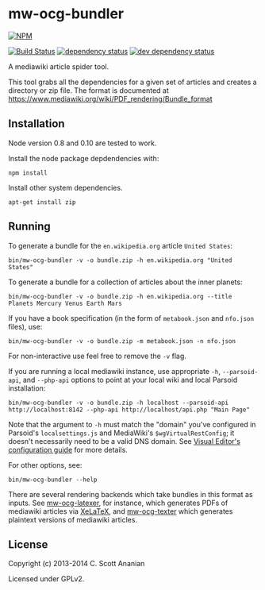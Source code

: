 # mw-ocg-bundler
[![NPM][NPM1]][NPM2]

[![Build Status][1]][2] [![dependency status][3]][4] [![dev dependency status][5]][6]

A mediawiki article spider tool.

This tool grabs all the dependencies for a given set of articles and
creates a directory or zip file.  The format is documented at
https://www.mediawiki.org/wiki/PDF_rendering/Bundle_format

## Installation

Node version 0.8 and 0.10 are tested to work.

Install the node package depdendencies with:
```
npm install
```

Install other system dependencies.
```
apt-get install zip
```

## Running

To generate a bundle for the `en.wikipedia.org` article `United States`:
```
bin/mw-ocg-bundler -v -o bundle.zip -h en.wikipedia.org "United States"
```

To generate a bundle for a collection of articles about the inner planets:
```
bin/mw-ocg-bundler -v -o bundle.zip -h en.wikipedia.org --title Planets Mercury Venus Earth Mars
```

If you have a book specification (in the form of `metabook.json` and
`nfo.json` files), use:
```
bin/mw-ocg-bundler -v -o bundle.zip -m metabook.json -n nfo.json
```

For non-interactive use feel free to remove the `-v` flag.

If you are running a local mediawiki instance, use appropriate `-h`,
`--parsoid-api`, and `--php-api` options to point at your local wiki and local
Parsoid installation:
```
bin/mw-ocg-bundler -v -o bundle.zip -h localhost --parsoid-api http://localhost:8142 --php-api http://localhost/api.php "Main Page"
```

Note that the argument to `-h` must match the "domain" you've
configured in Parsoid's `localsettings.js` and MediaWiki's
`$wgVirtualRestConfig`; it doesn't necessarily need to be a valid
DNS domain.  See [Visual Editor's configuration guide] for more details.

For other options, see:
```
bin/mw-ocg-bundler --help
```

There are several rendering backends which take bundles in this format
as inputs.  See [mw-ocg-latexer], for instance, which generates PDFs
of mediawiki articles via [XeLaTeX], and [mw-ocg-texter] which generates
plaintext versions of mediawiki articles.

## License

Copyright (c) 2013-2014 C. Scott Ananian

Licensed under GPLv2.

[mw-ocg-latexer]: https://github.com/wikimedia/mediawiki-extensions-Collection-OfflineContentGenerator-latex_renderer
[mw-ocg-texter]:  https://github.com/cscott/mw-ocg-texter
[XeLaTeX]:        https://en.wikipedia.org/wiki/XeTeX
[Visual Editor's configuration guide]:  https://www.mediawiki.org/wiki/Extension:VisualEditor#Linking_with_Parsoid

[NPM1]: https://nodei.co/npm/mw-ocg-bundler.png
[NPM2]: https://nodei.co/npm/mw-ocg-bundler/

[1]: https://travis-ci.org/cscott/mw-ocg-bundler.svg
[2]: https://travis-ci.org/cscott/mw-ocg-bundler
[3]: https://david-dm.org/wikimedia/mediawiki-extensions-Collection-OfflineContentGenerator-bundler.svg
[4]: https://david-dm.org/wikimedia/mediawiki-extensions-Collection-OfflineContentGenerator-bundler
[5]: https://david-dm.org/wikimedia/mediawiki-extensions-Collection-OfflineContentGenerator-bundler/dev-status.svg
[6]: https://david-dm.org/wikimedia/mediawiki-extensions-Collection-OfflineContentGenerator-bundler#info=devDependencies
